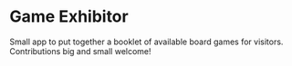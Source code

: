 # Game Exhibitor

Small app to put together a booklet of available board games for visitors.
Contributions big and small welcome!
